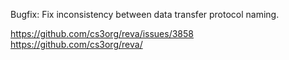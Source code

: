 Bugfix: Fix inconsistency between data transfer protocol naming.

https://github.com/cs3org/reva/issues/3858
https://github.com/cs3org/reva/